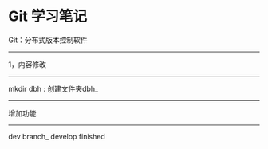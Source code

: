# Git 学习笔记

Git：分布式版本控制软件

________________________

1，内容修改

_______________________________

mkdir dbh    : 创建文件夹dbh_

______________________________

增加功能

_________________________________________

dev branch_ develop finished
